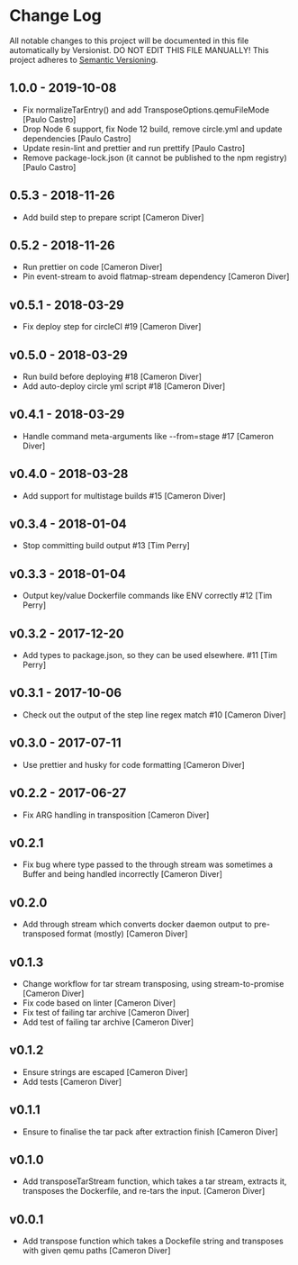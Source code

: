 # Change Log

All notable changes to this project will be documented in this file
automatically by Versionist. DO NOT EDIT THIS FILE MANUALLY!
This project adheres to [Semantic Versioning](http://semver.org/).

## 1.0.0 - 2019-10-08

* Fix normalizeTarEntry() and add TransposeOptions.qemuFileMode [Paulo Castro]
* Drop Node 6 support, fix Node 12 build, remove circle.yml and update dependencies [Paulo Castro]
* Update resin-lint and prettier and run prettify [Paulo Castro]
* Remove package-lock.json (it cannot be published to the npm registry) [Paulo Castro]

## 0.5.3 - 2018-11-26

* Add build step to prepare script [Cameron Diver]

## 0.5.2 - 2018-11-26

* Run prettier on code [Cameron Diver]
* Pin event-stream to avoid flatmap-stream dependency [Cameron Diver]

## v0.5.1 - 2018-03-29

* Fix deploy step for circleCI #19 [Cameron Diver]

## v0.5.0 - 2018-03-29

* Run build before deploying #18 [Cameron Diver]
* Add auto-deploy circle yml script #18 [Cameron Diver]

## v0.4.1 - 2018-03-29

* Handle command meta-arguments like --from=stage #17 [Cameron Diver]

## v0.4.0 - 2018-03-28

* Add support for multistage builds #15 [Cameron Diver]

## v0.3.4 - 2018-01-04

* Stop committing build output #13 [Tim Perry]

## v0.3.3 - 2018-01-04

* Output key/value Dockerfile commands like ENV correctly #12 [Tim Perry]

## v0.3.2 - 2017-12-20

* Add types to package.json, so they can be used elsewhere. #11 [Tim Perry]

## v0.3.1 - 2017-10-06

* Check out the output of the step line regex match #10 [Cameron Diver]

## v0.3.0 - 2017-07-11

* Use prettier and husky for code formatting [Cameron Diver]

## v0.2.2 - 2017-06-27

* Fix ARG handling in transposition [Cameron Diver]

## v0.2.1

* Fix bug where type passed to the through stream was sometimes a Buffer and
	being handled incorrectly [Cameron Diver]

## v0.2.0

* Add through stream which converts docker daemon output to pre-transposed
	format (mostly) [Cameron Diver]

## v0.1.3

* Change workflow for tar stream transposing, using stream-to-promise [Cameron
	Diver]
* Fix code based on linter [Cameron Diver]
* Fix test of failing tar archive [Cameron Diver]
* Add test of failing tar archive [Cameron Diver]

## v0.1.2

* Ensure strings are escaped [Cameron Diver]
* Add tests [Cameron Diver]

## v0.1.1

* Ensure to finalise the tar pack after extraction finish [Cameron Diver]

## v0.1.0

* Add transposeTarStream function, which takes a tar stream, extracts it,
	transposes the Dockerfile, and re-tars the input. [Cameron Diver]

## v0.0.1

* Add transpose function which takes a Dockefile string and transposes with
	given qemu paths [Cameron Diver]
